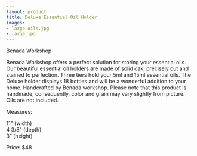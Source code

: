```yaml
---
layout: product
title: Deluxe Essential Oil Holder
images:
- large-oils.jpg
- large.jpg
---
```


Benada Workshop


Benada Workshop offers a perfect solution for storing your essential oils. Our beautiful essential oil holders are made of solid oak, precisely cut and stained to perfection. Three tiers hold your 5ml and 15ml essential oils. The Deluxe holder displays 18 bottles and will be a wonderful addition to your home. Handcrafted by Benada workshop. Please note that this product is handmade, consequently, color and grain may vary slightly from picture. Oils are not included.



Measures:  

11" (width)  
4 3/8" (depth)  
3” (height)  

Price: $48  

